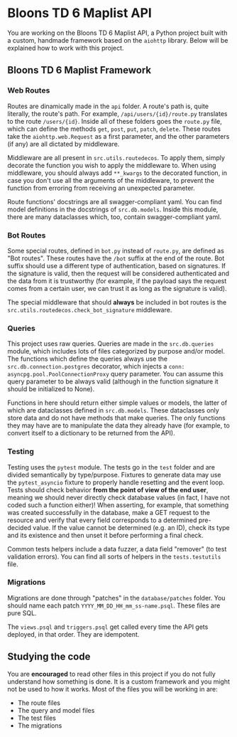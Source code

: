 # Bloons TD 6 Maplist API

You are working on the Bloons TD 6 Maplist API, a Python project built with a custom, handmade framework based on the `aiohttp` library. Below will be explained how to work with this project.

## Bloons TD 6 Maplist Framework

### Web Routes

Routes are dinamically made in the `api` folder. A route's path is, quite literally, the route's path. For example, `/api/users/{id}/route.py` translates to the route `/users/{id}`. Inside all of these folders goes the `route.py` file, which can define the methods `get`, `post`, `put`, `patch`, `delete`. These routes take the `aiohttp.web.Request` as a first parameter, and the other parameters (if any) are all dictated by middleware.

Middleware are all present in `src.utils.routedecos`. To apply them, simply decorate the function you wish to apply the middleware to. When using middleware, you should always add `**_kwargs` to the decorated function, in case you don't use all the arguments of the middleware, to prevent the function from erroring from receiving an unexpected parameter.

Route functions' docstrings are all swagger-compliant yaml. You can find model definitions in the docstrings of `src.db.models`. Inside this module, there are many dataclasses which, too, contain swagger-compliant yaml.

### Bot Routes

Some special routes, defined in `bot.py` instead of `route.py`, are defined as "Bot routes". These routes have the `/bot` suffix at the end of the route. Bot suffix should use a different type of authentication, based on signatures. If the signature is valid, then the request will be considered authenticated and the data from it is trustworthy (for example, if the payload says the request comes from a certain user, we can trust it as long as the signature is valid).

The special middleware that should **always** be included in bot routes is the `src.utils.routedecos.check_bot_signature` middleware.

### Queries

This project uses raw queries. Queries are made in the `src.db.queries` module, which includes lots of files categorized by purpose and/or model. The functions which define the queries always use the `src.db.connection.postgres` decorator, which injects a `conn: asyncpg.pool.PoolConnectionProxy` query parameter. You can assume this query parameter to be always valid (although in the function signature it should be initialized to None).

Functions in here should return either simple values or models, the latter of which are dataclasses defined in `src.db.models`. These dataclasses only store data and do not have methods that make queries. The only functions they may have are to manipulate the data they already have (for example, to convert itself to a dictionary to be returned from the API).

### Testing

Testing uses the `pytest` module. The tests go in the `test` folder and are divided semantically by type/purpose. Fixtures to generate data may use the `pytest_asyncio` fixture to properly handle resetting and the event loop. Tests should check behavior **from the point of view of the end user**, meaning we should never directly check database values (in fact, I have not coded such a function either)! When asserting, for example, that something was created successfully in the database, make a GET request to the resource and verify that every field corresponds to a determined pre-decided value. If the value cannot be determined (e.g. an ID), check its type and its existence and then unset it before performing a final check.

Common tests helpers include a data fuzzer, a data field "remover" (to test validation errors). You can find all sorts of helpers in the `tests.testutils` file.

### Migrations

Migrations are done through "patches" in the `database/patches` folder. You should name each patch `YYYY_MM_DD_HH_mm_ss-name.psql`. These files are pure SQL.

The `views.psql` and `triggers.psql` get called every time the API gets deployed, in that order. They are idempotent.

## Studying the code

You are **encouraged** to read other files in this project if you do not fully understand how something is done. It is a custom framework and you might not be used to how it works. Most of the files you will be working in are:

- The route files
- The query and model files
- The test files
- The migrations
